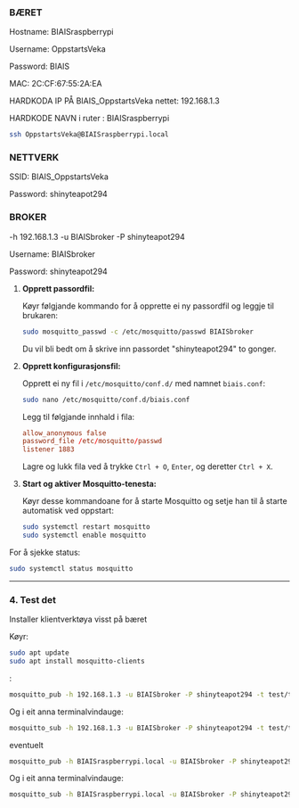 ### BÆRET
Hostname: BIAISraspberrypi 

Username: OppstartsVeka

Password: BIAIS

MAC: 2C:CF:67:55:2A:EA

HARDKODA IP PÅ BIAIS_OppstartsVeka nettet: 192.168.1.3

HARDKODE NAVN i ruter :  BIAISraspberrypi

```bash
ssh OppstartsVeka@BIAISraspberrypi.local
```

### NETTVERK

SSID: BIAIS_OppstartsVeka

Password: shinyteapot294

### BROKER
-h 192.168.1.3 -u BIAISbroker -P shinyteapot294

Username: BIAISbroker

Password: shinyteapot294




1. **Opprett passordfil:**

   Køyr følgjande kommando for å opprette ei ny passordfil og leggje til brukaren:

   ```bash
   sudo mosquitto_passwd -c /etc/mosquitto/passwd BIAISbroker
   ```

   Du vil bli bedt om å skrive inn passordet "shinyteapot294" to gonger.

2. **Opprett konfigurasjonsfil:**

   Opprett ei ny fil i `/etc/mosquitto/conf.d/` med namnet `biais.conf`:

   ```bash
   sudo nano /etc/mosquitto/conf.d/biais.conf
   ```

   Legg til følgjande innhald i fila:

   ```conf
   allow_anonymous false
   password_file /etc/mosquitto/passwd
   listener 1883
   ```

   Lagre og lukk fila ved å trykke `Ctrl + O`, `Enter`, og deretter `Ctrl + X`.

3. **Start og aktiver Mosquitto-tenesta:**

   Køyr desse kommandoane for å starte Mosquitto og setje han til å starte automatisk ved oppstart:

   ```bash
   sudo systemctl restart mosquitto
   sudo systemctl enable mosquitto
   ```
For å sjekke status:

```bash
sudo systemctl status mosquitto
```

---

### 4. Test det
 Installer klientverktøya visst på bæret 

Køyr:

```bash
sudo apt update
sudo apt install mosquitto-clients
```
:

```bash
mosquitto_pub -h 192.168.1.3 -u BIAISbroker -P shinyteapot294 -t test/topic -m "hei frå broker"
```

Og i eit anna terminalvindauge:

```bash
mosquitto_sub -h 192.168.1.3 -u BIAISbroker -P shinyteapot294 -t test/topic
```

eventuelt

```bash
mosquitto_pub -h BIAISraspberrypi.local -u BIAISbroker -P shinyteapot294 -t test/topic -m "hei frå broker"
```

Og i eit anna terminalvindauge:

```bash
mosquitto_sub -h BIAISraspberrypi.local -u BIAISbroker -P shinyteapot294 -t test/topic
```


